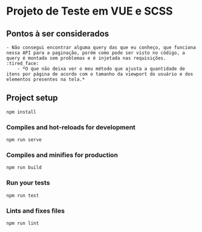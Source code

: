 # Projeto de Teste em VUE e SCSS

## Pontos à ser considerados
    - Não consegui encontrar alguma query das que eu conheço, que funciona nessa API para a paginação, porém como pode ser visto no código, a query é montada sem problemas e é injetada nas requisições. :tired_face:
        - *O que não deixa ver o meu método que ajusta a quantidade de itens por página de acordo com o tamanho da viewport do usuário e dos elementos presentes na tela.*

## Project setup
```
npm install
```

### Compiles and hot-reloads for development
```
npm run serve
```

### Compiles and minifies for production
```
npm run build
```

### Run your tests
```
npm run test
```

### Lints and fixes files
```
npm run lint
```

<!-- ### Customize configuration
See [Configuration Reference](https://cli.vuejs.org/config/). -->

